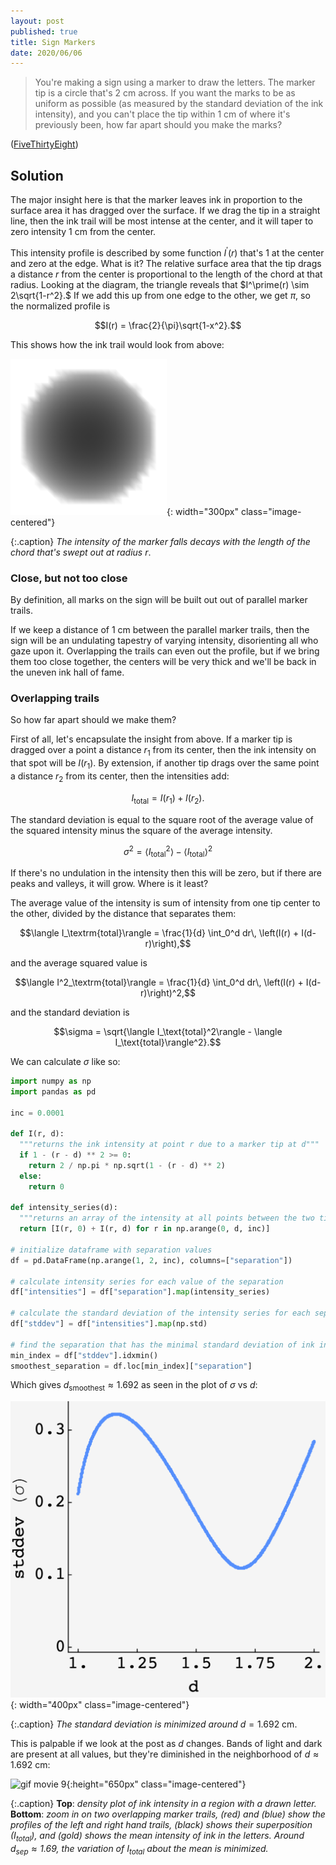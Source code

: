 ```yaml
---
layout: post
published: true
title: Sign Markers
date: 2020/06/06
---
```


>You're making a sign using a marker to draw the letters. The marker tip is a circle that's $2\text{ cm}$ across. If you want the marks to be as uniform as possible (as measured by the standard deviation of the ink intensity), and you can't place the tip within $1\text{ cm}$ of where it's previously been, how far apart should you make the marks?

<!--more-->

([FiveThirtyEight](https://fivethirtyeight.com/features/can-you-pinpoint-the-planet/))

## Solution

The major insight here is that the marker leaves ink in proportion to the surface area it has dragged over the surface. If we drag the tip in a straight line, then the ink trail will be most intense at the center, and it will taper to zero intensity $1\text{ cm}$ from the center.

This intensity profile is described by some function $I^\prime(r)$ that's $1$ at the center and zero at the edge. What is it? The relative surface area that the tip drags a distance $r$ from the center is proportional to the length of the chord at that radius. Looking at the diagram, the triangle reveals that $I^\prime(r) \sim 2\sqrt{1-r^2}.$ If we add this up from one edge to the other, we get $\pi,$ so the normalized profile is 

$$I(r) = \frac{2}{\pi}\sqrt{1-x^2}.$$

This shows how the ink trail would look from above:

![aerial view](/img/2020-06-05-tip-intensity.png){: width="300px" class="image-centered"}

{:.caption}
*The intensity of the marker falls decays with the length of the chord that's swept out at radius* $r.$

### Close, but not too close

By definition, all marks on the sign will be built out out of parallel marker trails.

If we keep a distance of $1\text{ cm}$ between the parallel marker trails, then the sign will be an undulating tapestry of varying intensity, disorienting all who gaze upon it. Overlapping the trails can even out the profile, but if we bring them too close together, the centers will be very thick and we'll be back in the uneven ink hall of fame.

### Overlapping trails

So how far apart should we make them?

First of all, let's encapsulate the insight from above. If a marker tip is dragged over a point a distance $r_1$ from its center, then the ink intensity on that spot will be $I(r_1).$ By extension, if another tip drags over the same point a distance $r_2$ from its center, then the intensities add:

$$I_\text{total} = I(r_1) + I(r_2).$$

The standard deviation is equal to the square root of the average value of the squared intensity minus the square of the average intensity. 

$$\sigma^2 = \langle I_\text{total}^2\rangle - \langle I_\text{total}\rangle^2$$

If there's no undulation in the intensity then this will be zero, but if there are peaks and valleys, it will grow. Where is it least?

The average value of the intensity is sum of intensity from one tip center to the other, divided by the distance that separates them:

$$\langle I_\textrm{total}\rangle = \frac{1}{d} \int_0^d dr\, \left(I(r) + I(d-r)\right),$$

and the average squared value is

$$\langle I^2_\textrm{total}\rangle = \frac{1}{d} \int_0^d dr\, \left(I(r) + I(d-r)\right)^2,$$

and the standard deviation is

$$\sigma = \sqrt{\langle I_\text{total}^2\rangle - \langle I_\text{total}\rangle^2}.$$

We can calculate $\sigma$ like so:

```python
import numpy as np
import pandas as pd

inc = 0.0001

def I(r, d):
  """returns the ink intensity at point r due to a marker tip at d"""
  if 1 - (r - d) ** 2 >= 0:
    return 2 / np.pi * np.sqrt(1 - (r - d) ** 2)
  else:
    return 0

def intensity_series(d):
  """returns an array of the intensity at all points between the two tips"""
  return [I(r, 0) + I(r, d) for r in np.arange(0, d, inc)]
  
# initialize dataframe with separation values
df = pd.DataFrame(np.arange(1, 2, inc), columns=["separation"])

# calculate intensity series for each value of the separation
df["intensities"] = df["separation"].map(intensity_series)

# calculate the standard deviation of the intensity series for each separation
df["stddev"] = df["intensities"].map(np.std)

# find the separation that has the minimal standard deviation of ink intensities
min_index = df["stddev"].idxmin()
smoothest_separation = df.loc[min_index]["separation"]
```

Which gives $d_\text{smoothest} \approx 1.692$ as seen in the plot of $\sigma$ vs $d$:

![plot of stddev vs d](/img/2020-06-05-stddev-sep.png){: width="400px" class="image-centered"}

{:.caption}
*The standard deviation is minimized around* $d = 1.692\text{ cm}.$

This is palpable if we look at the post as $d$ changes. Bands of light and dark are present at all values, but they're diminished in the neighborhood of $d\approx 1.692\text{ cm}$:

![gif movie 9](/img/2020-06-05-poster-sign-movie-column-site-gray-10ms.gif){:height="650px" class="image-centered"}

{:.caption}
**Top**: *density plot of ink intensity in a region with a drawn letter.* **Bottom**: *zoom in on two overlapping marker trails, (red) and (blue) show the profiles of the left and right hand trails, (black) shows their superposition ($I_\text{total}$), and (gold) shows the mean intensity of ink in the letters. Around $d_\text{sep} \approx 1.69,$ the variation of $I_\text{total}$ about the mean is minimized.*

<br>

